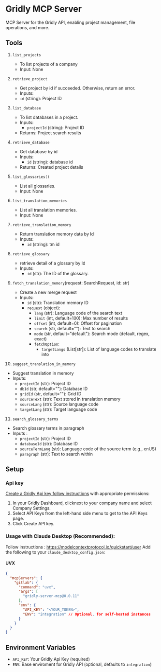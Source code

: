 # Gridly MCP Server

MCP Server for the Gridly API, enabling project management, file operations, and more.

## Tools

1. `list_projects`
    - To list projects of a company
    - Input: None

2. `retrieve_project`
   - Get project by id if succeeded. Otherwise, return an error.
   - Inputs:
    - `id` (string): Project ID

3. `list_database`
   - To list databases in a project.
   - Inputs:
     - `projectId` (string): Project ID
   - Returns: Project search results

4. `retrieve_database`
   - Get database by id 
   - Inputs:
     - `id` (string): database id
   - Returns: Created project details

5. `list_glossaries()`
    - List all glossaries.
    - Input: None
   
6. `list_translation_memories`
   - List all translation memories.
   - Input: None

7. `retrieve_translation_memory`
    - Return translation memory data by Id
    - Inputs:
        - `id` (string): tm id

8. `retrieve_glossary`
   - retrieve detail of a glossary by Id
   - Inputs:
     - `id` (str): The ID of the glossary.

9. `fetch_translation_memory`(request: SearchRequest, id: str)
   - Create a new merge request
   - Inputs:
        - `id` (str): Translation memory ID
        - `request` (object):
            - `lang` (str): Language code of the search text
            - `limit` (int, default=100): Max number of results
            - `offset` (int, default=0): Offset for pagination
            - `search` (str, default=""): Text to search
            - `mode` (str, default="default"): Search mode (default, regex, exact)
            - `fetchOption`:
                - `targetLangs` (List[str]): List of language codes to translate into

10. `suggest_translation_in_memory`
   - Suggest translation in memory
   - Inputs:
        - `projectId` (str): Project ID
        - `dbId` (str, default=""): Database ID
        - `gridId` (str, default=""): Grid ID
        - `sourceText` (str): Text stored in translation memory
        - `sourceLang` (str): Source language code
        - `targetLang` (str): Target language code

11. `search_glossary_terms`
   - Search glossary terms in paragraph
   - Inputs : 
        - `projectId` (str): Project ID
        - `databaseId` (str): Database ID
        - `sourceTermLang` (str): Language code of the source term (e.g., enUS)
        - `paragraph` (str): Text to search within

## Setup

### Api key
[Create a Gridly Api key follow instructions](https://help.gridly.com/360017915857-API-Key-Management) with appropriate permissions:
1. In your Gridly Dashboard, clicknext to your company name and select Company Settings. 
2. Select API Keys from the left-hand side menu to get to the API Keys page. 
3. Click Create API key.

### Usage with Claude Desktop (Recommended):
Follow instructions : https://modelcontextprotocol.io/quickstart/user
Add the following to your `claude_desktop_config.json`:

#### UVX

```json
{
  "mcpServers": {
    "gitlab": {
      "command": "uvx",
      "args": [
        "gridly-server-mcp@0.0.11"
      ],
      "env": {
        "API_KEY": "<YOUR_TOKEN>",
        "ENV": "integration" // Optional, for self-hosted instances
      }
    }
  }
}
```

## Environment Variables

- `API_KEY`: Your Gridly Api Key (required)
- `ENV`: Base enviroment for Gridly API (optional, defaults to `integration`)